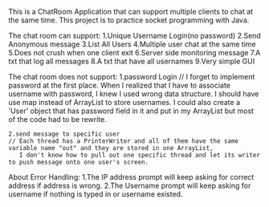 This is a ChatRoom Application that can support multiple clients to chat at the same time.
This project is to practice socket programming with Java.

The chat room can support:
	1.Unique Username Login(no password)
	2.Send Anonymous message
	3.List All Users
	4.Multiple user chat at the same time
	5.Does not crush when one client exit
	6.Server side monitoring message
	7.A txt that log all messages
	8.A txt that have all usernames
	9.Very simple GUI

The chat room does not support:
	1.password Login 
	// I forget to implement password at the first place. When I realized that I have to associate username with password,
	   I knew I used wrong data structure. I should have use map instead of ArrayList to store usernames. I could also
	   create a 'User' object that has password field in it and put in my ArrayList but most of the code had to be rewrite.
	   
	2.send message to specific user
	// Each thread has a PrinterWriter and all of them have the same variable name "out" and they are stored in one ArrayList, 
	   I don't know how to pull out one specific thread and let its writer to push message onto one user's screen.

	
About Error Handling:
	1.The IP address prompt will keep asking for correct address if address is wrong.
	2.The Username prompt will keep asking for username if nothing is typed in or 		username existed.
	
	   
	
